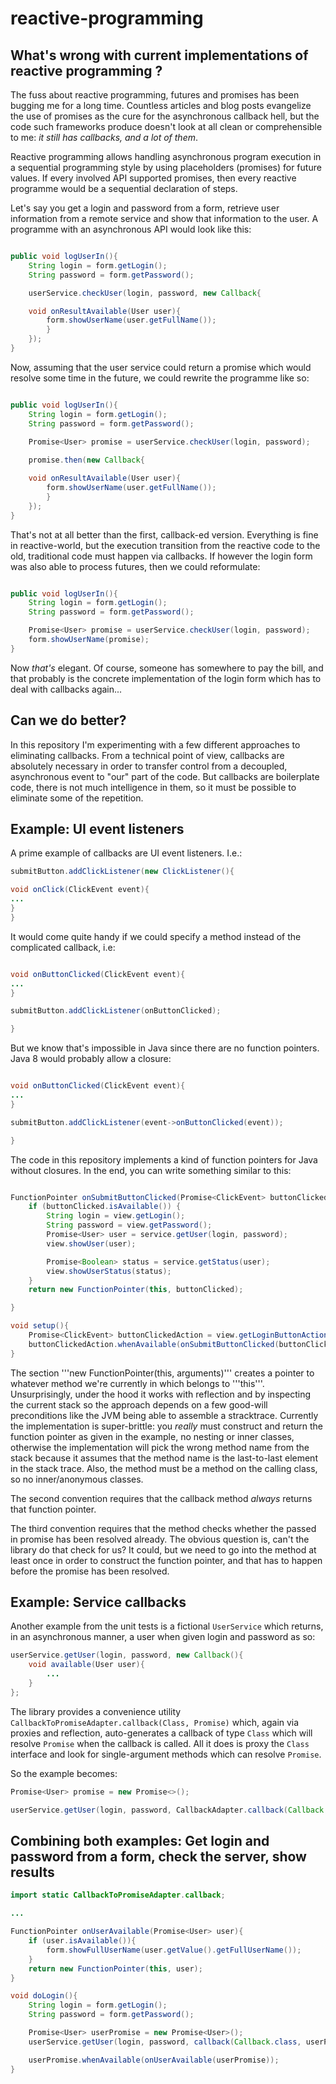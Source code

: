 reactive-programming
====================

## What's wrong with current implementations of reactive programming ?

The fuss about reactive programming, futures and promises has been bugging me for a long time. Countless articles and blog posts
evangelize the use of promises as the cure for the asynchronous callback hell, but the code such frameworks produce doesn't look
at all clean or comprehensible to me: _it still has callbacks, and a lot of them_.

Reactive programming allows handling asynchronous program execution in a sequential programming style by using placeholders (promises)
for future values. If every involved API supported promises, then every reactive programme would be a sequential declaration of steps.

Let's say you get a login and password from a form, retrieve user information from a remote service and show that information to the user.
A programme with an asynchronous API would look like this:

```java

public void logUserIn(){
	String login = form.getLogin();
	String password = form.getPassword();

	userService.checkUser(login, password, new Callback{

	void onResultAvailable(User user){
		form.showUserName(user.getFullName());
		}
	});
}

```

Now, assuming that the user service could return a promise which would resolve some time in the future, we could
rewrite the programme like so:

```java

public void logUserIn(){
	String login = form.getLogin();
	String password = form.getPassword();

	Promise<User> promise = userService.checkUser(login, password);
	
	promise.then(new Callback{

	void onResultAvailable(User user){
		form.showUserName(user.getFullName());
		}
	});
}

```

That's not at all better than the first, callback-ed version. Everything is fine in reactive-world, but the execution transition from
the reactive code to the old, traditional code must happen via callbacks. If however the login form was also able to
process futures, then we could reformulate:

```java

public void logUserIn(){
	String login = form.getLogin();
	String password = form.getPassword();

	Promise<User> promise = userService.checkUser(login, password);
	form.showUserName(promise);
}

```

Now _that's_ elegant. Of course, someone has somewhere to pay the bill, and that probably is the concrete implementation of the login form which has to deal
with callbacks again...

## Can we do better?

In this repository I'm experimenting with a few different approaches to eliminating callbacks. From a technical point of view, callbacks are absolutely necessary in
order to transfer control from a decoupled, asynchronous event to "our" part of the code. But callbacks are boilerplate code, there is not much intelligence in them,
so it must be possible to eliminate some of the repetition.

## Example: UI event listeners

A prime example of callbacks are UI event listeners. I.e.:

```java
submitButton.addClickListener(new ClickListener(){

void onClick(ClickEvent event){
...
}
}
```

It would come quite handy if we could specify a method instead of the complicated callback, i.e:


```java

void onButtonClicked(ClickEvent event){
...
}

submitButton.addClickListener(onButtonClicked);

}
```

But we know that's impossible in Java since there are no function pointers. Java 8 would probably allow a closure:

```java

void onButtonClicked(ClickEvent event){
...
}

submitButton.addClickListener(event->onButtonClicked(event));

}
```


The code in this repository implements a kind of function pointers for Java without closures. In the end, you can write something similar to this:

```java

FunctionPointer onSubmitButtonClicked(Promise<ClickEvent> buttonClicked) {
	if (buttonClicked.isAvailable()) {
		String login = view.getLogin();
		String password = view.getPassword();
		Promise<User> user = service.getUser(login, password);
		view.showUser(user);

		Promise<Boolean> status = service.getStatus(user);
		view.showUserStatus(status);
	}
	return new FunctionPointer(this, buttonClicked);

}

void setup(){
	Promise<ClickEvent> buttonClickedAction = view.getLoginButtonAction();
	buttonClickedAction.whenAvailable(onSubmitButtonClicked(buttonClickedAction));
}
```

The section '''new FunctionPointer(this, arguments)''' creates a pointer to whatever method we're currently in which belongs to '''this'''.
Unsurprisingly, under the hood it works with reflection and by inspecting the current stack so the approach depends on a few good-will preconditions
like the JVM being able to assemble a stracktrace. Currently the implementation is super-brittle: you _really_ must construct and return the function
pointer as given in the example, no nesting or inner classes, otherwise the implementation will pick the wrong method name from the stack because it
assumes that the method name is the last-to-last element in the stack trace. Also, the method must be a method on the calling class, so no inner/anonymous classes.

The second convention requires that the callback method _always_ returns that function pointer.

The third convention requires that the method checks whether the passed in promise has been resolved already. The obvious question is, can't the library
do that check for us? It could, but we need to go into the method at least once in order to construct the function pointer, and that has to happen before the
promise has been resolved.

## Example: Service callbacks

Another example from the unit tests is a fictional ```UserService``` which returns, in an asynchronous manner, a user when given login and password as so:

```java
userService.getUser(login, password, new Callback(){
	void available(User user){
		...
	}
};
```

The library provides a convenience utility ```CallbackToPromiseAdapter.callback(Class, Promise)``` which, again via proxies and reflection, auto-generates
a callback of type ```Class``` which will resolve ```Promise``` when the callback is called. All it does is proxy the ```Class``` interface and
look for single-argument methods which can resolve ```Promise```.

So the example becomes:

```java
Promise<User> promise = new Promise<>();

userService.getUser(login, password, CallbackAdapter.callback(Callback.class, promise);
```

## Combining both examples: Get login and password from a form, check the server, show results

```java
import static CallbackToPromiseAdapter.callback;

...

FunctionPointer onUserAvailable(Promise<User> user){
	if (user.isAvailable()){
		form.showFullUserName(user.getValue().getFullUserName());
	}
	return new FunctionPointer(this, user);
}

void doLogin(){
	String login = form.getLogin();
	String password = form.getPassword();

	Promise<User> userPromise = new Promise<User>();
	userService.getUser(login, password, callback(Callback.class, userPromise);

	userPromise.whenAvailable(onUserAvailable(userPromise));
}
```